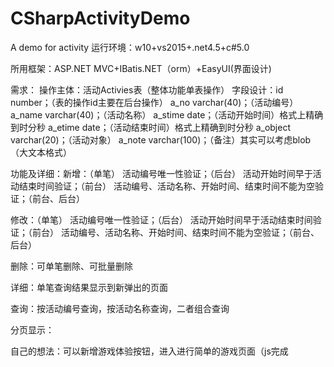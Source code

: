# CSharpActivityDemo
A demo for activity
运行环境：w10+vs2015+.net4.5+c#5.0

所用框架：ASP.NET MVC+IBatis.NET（orm）+EasyUI(界面设计)

需求：
操作主体：活动Activies表（整体功能单表操作）
字段设计：id    number；（表的操作id主要在后台操作）
		  a_no    varchar(40)；（活动编号）
		  a_name    varchar(40)；（活动名称）
		  a_stime    date；（活动开始时间）格式上精确到时分秒
	      a_etime    date；（活动结束时间）格式上精确到时分秒
		  a_object    varchar(20)；（活动对象）
		  a_note    varchar(100)；（备注）其实可以考虑blob（大文本格式）


功能及详细：新增：（单笔）
				活动编号唯一性验证；（后台）
				活动开始时间早于活动结束时间验证；（前台）
		活动编号、活动名称、开始时间、结束时间不能为空验证；（前台、后台）

修改：（单笔）
	活动编号唯一性验证；（后台）
	活动开始时间早于活动结束时间验证；（前台）
活动编号、活动名称、开始时间、结束时间不能为空验证；（前台、后台）

删除：可单笔删除、可批量删除

详细：单笔查询结果显示到新弹出的页面

查询：按活动编号查询，按活动名称查询，二者组合查询

分页显示：

自己的想法：可以新增游戏体验按钮，进入进行简单的游戏页面（js完成
